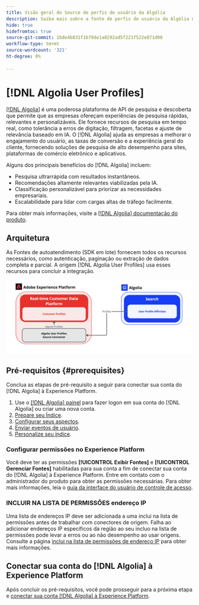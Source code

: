 ```yaml
---
title: Visão geral do Source de perfis de usuário da Algólia
description: Saiba mais sobre a fonte de perfis de usuário da Algólia no Adobe Experience Platform
hide: true
hidefromtoc: true
source-git-commit: 1bde4b831f1b79de1a8292ad5f221f522e871d08
workflow-type: tm+mt
source-wordcount: '321'
ht-degree: 0%

---
```


# [!DNL Algolia User Profiles]

[[!DNL Algolia]](https://www.algolia.com/) é uma poderosa plataforma de API de pesquisa e descoberta que permite que as empresas ofereçam experiências de pesquisa rápidas, relevantes e personalizáveis. Ele fornece recursos de pesquisa em tempo real, como tolerância a erros de digitação, filtragem, facetas e ajuste de relevância baseado em IA. O [!DNL Algolia] ajuda as empresas a melhorar o engajamento do usuário, as taxas de conversão e a experiência geral do cliente, fornecendo soluções de pesquisa de alto desempenho para sites, plataformas de comércio eletrônico e aplicativos.

Alguns dos principais benefícios do [!DNL Algolia] incluem:

* Pesquisa ultrarrápida com resultados instantâneos.
* Recomendações altamente relevantes viabilizadas pela IA.
* Classificação personalizável para priorizar as necessidades empresariais.
* Escalabilidade para lidar com cargas altas de tráfego facilmente.

Para obter mais informações, visite a [[!DNL Algolia] documentação do produto](https://resources.algolia.com/).

## Arquitetura

As Fontes de autoatendimento (SDK em lote) fornecem todos os recursos necessários, como autenticação, paginação ou extração de dados completa e parcial. A origem [!DNL Algolia User Profiles] usa esses recursos para concluir a integração.

![Arquitetura da Integração da Algólia e da Experience Platform](../../images/tutorials/create/algolia/user-profiles/algolia-aep-user-profiles-arch.png)

## Pré-requisitos {#prerequisites}

Conclua as etapas de pré-requisito a seguir para conectar sua conta do [!DNL Algolia] à Experience Platform.

1. Use o [[!DNL Algolia] painel](https://dashboard.algolia.com/users/sign_up) para fazer logon em sua conta do [!DNL Algolia] ou criar uma nova conta.
2. [Prepare seu Índice](https://www.algolia.com/doc/guides/sending-and-managing-data/prepare-your-data/in-depth/prepare-data-in-depth/).
3. [Configurar seus aspectos](https://www.algolia.com/doc/guides/managing-results/refine-results/faceting/).
4. [Enviar eventos de usuário](https://www.algolia.com/doc/guides/sending-events/getting-started/).
5. [Personalize seu índice](https://www.algolia.com/doc/guides/personalization/advanced-personalization/configure/setup/indices/).

### Configurar permissões no Experience Platform

Você deve ter as permissões **[!UICONTROL Exibir Fontes]** e **[!UICONTROL Gerenciar Fontes]** habilitadas para sua conta a fim de conectar sua conta do [!DNL Algolia] à Experience Platform. Entre em contato com o administrador do produto para obter as permissões necessárias. Para obter mais informações, leia o [guia da interface do usuário de controle de acesso](../../../access-control/abac/ui/permissions.md).

### INCLUIR NA LISTA DE PERMISSÕES endereço IP

Uma lista de endereços IP deve ser adicionada a uma inclui na lista de permissões antes de trabalhar com conectores de origem. Falha ao adicionar endereços IP específicos da região ao seu incluo na lista de permissões pode levar a erros ou ao não desempenho ao usar origens. Consulte a página [inclui na lista de permissões de endereço IP](../../ip-address-allow-list.md) para obter mais informações.

## Conectar sua conta do [!DNL Algolia] à Experience Platform

Após concluir os pré-requisitos, você pode prosseguir para a próxima etapa e [conectar sua conta [!DNL Algolia] à Experience Platform](../../tutorials/ui/create/data-partners/algolia-user-profiles.md).
